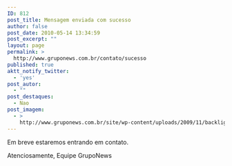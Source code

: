 ```yaml
---
ID: 812
post_title: Mensagem enviada com sucesso
author: false
post_date: 2010-05-14 13:34:59
post_excerpt: ""
layout: page
permalink: >
  http://www.gruponews.com.br/contato/sucesso
published: true
aktt_notify_twitter:
  - 'yes'
post_autor:
  - ""
post_destaques:
  - Nao
post_imagem:
  - >
    http://www.gruponews.com.br/site/wp-content/uploads/2009/11/backlight_faleconosco.jpg
---
```

Em breve estaremos entrando em contato.

Atenciosamente,
Equipe GrupoNews